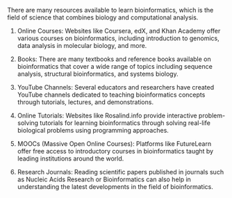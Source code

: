 
There are many resources available to learn bioinformatics, which is the field of science that combines biology and computational analysis.

1. Online Courses: Websites like Coursera, edX, and Khan Academy offer various courses on bioinformatics, including introduction to genomics, data analysis in molecular biology, and more.

2. Books: There are many textbooks and reference books available on bioinformatics that cover a wide range of topics including sequence analysis, structural bioinformatics, and systems biology.

3. YouTube Channels: Several educators and researchers have created YouTube channels dedicated to teaching bioinformatics concepts through tutorials, lectures, and demonstrations.

4. Online Tutorials: Websites like Rosalind.info provide interactive problem-solving tutorials for learning bioinformatics through solving real-life biological problems using programming approaches.

5. MOOCs (Massive Open Online Courses): Platforms like FutureLearn offer free access to introductory courses in bioinformatics taught by leading institutions around the world.

6. Research Journals: Reading scientific papers published in journals such as Nucleic Acids Research or Bioinformatics can also help in understanding the latest developments in the field of bioinformatics.

